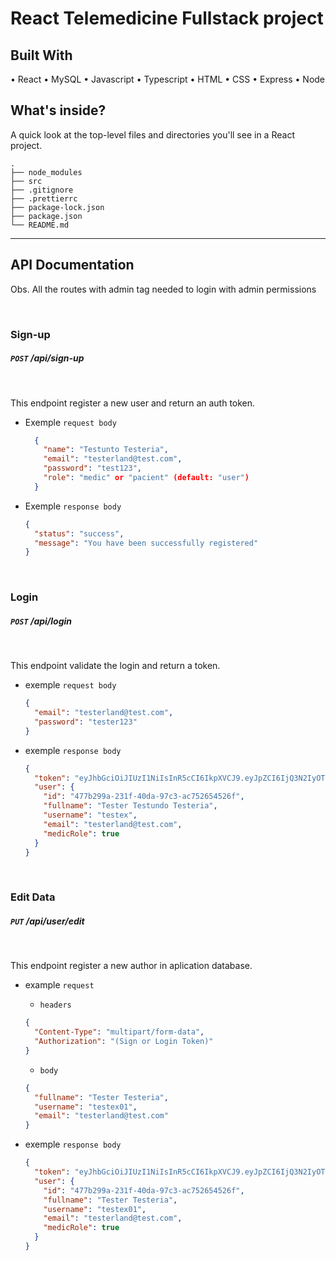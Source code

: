 # React Telemedicine Fullstack project

## Built With

• React • MySQL • Javascript • Typescript • HTML • CSS • Express • Node

## What's inside?

A quick look at the top-level files and directories you'll see in a React project.

    .
    ├── node_modules
    ├── src
    ├── .gitignore
    ├── .prettierrc
    ├── package-lock.json
    ├── package.json
    └── README.md

---

## API Documentation

Obs. All the routes with admin tag needed to login with admin permissions

<br/>

### **Sign-up**

##### `POST` /api/sign-up

<br/>

This endpoint register a new user and return an auth token.

- Exemple `request body`

  ```json
    {
      "name": "Testunto Testeria",
      "email": "testerland@test.com",
      "password": "test123",
      "role": "medic" or "pacient" (default: "user")
    }
  ```

- Exemple `response body`
  ```json
  {
    "status": "success",
    "message": "You have been successfully registered"
  }
  ```
  <br/>

### **Login**

##### `POST` /api/login

  <br/>

This endpoint validate the login and return a token.

- exemple `request body`

  ```json
  {
    "email": "testerland@test.com",
    "password": "tester123"
  }
  ```

- exemple `response body`
  ```json
  {
    "token": "eyJhbGciOiJIUzI1NiIsInR5cCI6IkpXVCJ9.eyJpZCI6IjQ3N2IyOTlhLTIzMWYtNDBkYS05N2MzLWFjNzUyNjU0NTI2ZiIsImZ1bGxuYW1lIjoiSm9zZSBEYW5pZWwgQXJyZWF6YSBQdWVydGEiLCJ1c2VybmFtZSI6ImpkYW5pZWxfYXAiLCJlbWFpbCI6ImFkbWluQGFkbWluLmNvbSIsIm1lZGljUm9sZSI6dHJ1ZSwiaWF0IjoxNjMxNDQ2MDUxLCJleHAiOjE2MzE0NDYzNTEsInN1YiI6IjQ3N2IyOTlhLTIzMWYtNDBkYS05N2MzLWFjNzUyNjU0NTI2ZiJ9.HgKfpimfS1ExsvkXMcgNx09GAiaO1yxzI4qfrtStS_o",
    "user": {
      "id": "477b299a-231f-40da-97c3-ac752654526f",
      "fullname": "Tester Testundo Testeria",
      "username": "testex",
      "email": "testerland@test.com",
      "medicRole": true
    }
  }
  ```
  <br/>

### **Edit Data**

##### `PUT` /api/user/edit

  <br/>

This endpoint register a new author in aplication database.

- example `request`

  - `headers`

  ```json
  {
    "Content-Type": "multipart/form-data",
    "Authorization": "(Sign or Login Token)"
  }
  ```

  - `body`

  ```json
  {
    "fullname": "Tester Testeria",
    "username": "testex01",
    "email": "testerland@test.com"
  }
  ```

- exemple `response body`
  ```json
  {
    "token": "eyJhbGciOiJIUzI1NiIsInR5cCI6IkpXVCJ9.eyJpZCI6IjQ3N2IyOTlhLTIzMWYtNDBkYS05N2MzLWFjNzUyNjU0NTI2ZiIsImZ1bGxuYW1lIjoiSm9zZSBEYW5pZWwgQXJyZWF6YSBQdWVydGEiLCJ1c2VybmFtZSI6ImpkYW5pZWxfYXAiLCJlbWFpbCI6ImFkbWluQGFkbWluLmNvbSIsIm1lZGljUm9sZSI6dHJ1ZSwiaWF0IjoxNjMxNDQ2NDkyLCJleHAiOjE2MzE0NDY3OTIsInN1YiI6IjQ3N2IyOTlhLTIzMWYtNDBkYS05N2MzLWFjNzUyNjU0NTI2ZiJ9.pj-YiAD2w8J4F_J2Jzz8zuGLUj4XQhtFjn7RY4W1GuY",
    "user": {
      "id": "477b299a-231f-40da-97c3-ac752654526f",
      "fullname": "Tester Testeria",
      "username": "testex01",
      "email": "testerland@test.com",
      "medicRole": true
    }
  }
  ```
  <br/>
